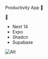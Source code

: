 Productivity App 🚀

🥞

- Next 14
- Expo
- Shadcn
- Supabase

![Alt](https://repobeats.axiom.co/api/embed/4617145e2cb8e313bd5053f667148cba12e85909.svg "Repobeats analytics image")

